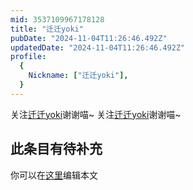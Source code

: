 ```yaml
---
mid: 3537109967178128
title: "迁迁yoki"
pubDate: "2024-11-04T11:26:46.492Z"
updatedDate: "2024-11-04T11:26:46.492Z"
profile:
  {
    Nickname: ["迁迁yoki"],
  }
---
```


关注[迁迁yoki](https://space.bilibili.com/3537109967178128)谢谢喵~ 关注[迁迁yoki](https://space.bilibili.com/3537109967178128)谢谢喵~

## 此条目有待补充
你可以在[这里](https://github.com/Yuhanawa/VTuber.ICU-Content/edit/master/v/迁迁yoki/index.md)编辑本文
